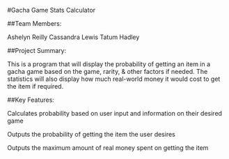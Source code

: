 #Gacha Game Stats Calculator

##Team Members:

Ashelyn Reilly
Cassandra Lewis
Tatum Hadley

##Project Summary:

This is a program that will display the probability of getting an item in a gacha game based on the game, rarity, & other factors if needed. The statistics will also display how much real-world money it would cost to get the item if required.

##Key Features:

Calculates probability based on user input and information on their desired game

Outputs the probability of getting the item the user desires

Outputs the maximum amount of real money spent on getting the item
